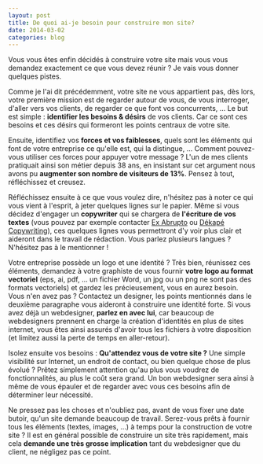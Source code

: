 ```yaml
---
layout: post
title: De quoi ai-je besoin pour construire mon site?
date: 2014-03-02
categories: blog
---
```

Vous vous êtes enfin décidés à construire votre site mais vous vous demandez exactement ce que vous devez réunir ? Je vais vous donner quelques pistes.

Comme je l'ai dit précédemment, votre site ne vous appartient pas, dès lors, votre première mission est de regarder autour de vous, de vous interroger, d'aller vers vos clients, de regarder ce que font vos concurrents, ... Le but est simple : **identifier les besoins &amp; désirs** de vos clients. Car ce sont ces besoins et ces désirs qui formeront les points centraux de votre site.

Ensuite, identifiez vos **forces et vos faiblesses**, quels sont les éléments qui font de votre entreprise ce qu'elle est, qui la distingue, ... Comment pouvez-vous utiliser ces forces pour appuyer votre message ? L'un de mes clients pratiquait ainsi son métier depuis 38 ans, en insistant sur cet argument nous avons pu **augmenter son nombre de visiteurs de 13%**. Pensez à tout, réfléchissez et creusez.

Réfléchissez ensuite à ce que vous voulez dire, n'hésitez pas à noter ce qui vous vient à l'esprit, à jeter quelques lignes sur le papier. Même si vous décidez d'engager un **copywriter** qui se chargera de **l'écriture de vos textes** (vous pouvez par exemple contacter [Ex Abrupto](http://www.ex-abrupto.be/) ou [Dékapé Copywriting](http://www.dekapecopywriting.be/)), ces quelques lignes vous permettront d'y voir plus clair et aideront dans le travail de rédaction. Vous parlez plusieurs langues ? N'hésitez pas à le mentionner !

Votre entreprise possède un logo et une identité ? Très bien, réunissez ces éléments, demandez à votre graphiste de vous fournir **votre logo au format vectoriel** (eps, ai, pdf, ... un fichier Word, un jpg ou un png ne sont pas des formats vectoriels) et gardez les précieusement, vous en aurez besoin. Vous n'en avez pas ? Contactez un designer, les points mentionnés dans le deuxième paragraphe vous aideront à construire une identité forte. Si vous avez déjà un webdesigner, **parlez en avec lui**, car beaucoup de webdesigners prennent en charge la création d'identités en plus de sites internet, vous êtes ainsi assurés d'avoir tous les fichiers à votre disposition (et limitez aussi la perte de temps en aller-retour).

Isolez ensuite vos besoins : **Qu'attendez vous de votre site ?** Une simple visibilité sur Internet, un endroit de contact, ou bien quelque chose de plus évolué ? Prêtez simplement attention qu'au plus vous voudrez de fonctionnalités, au plus le coût sera grand. Un bon webdesigner sera ainsi à même de vous épauler et de regarder avec vous ces besoins afin de déterminer leur nécessité.

Ne pressez pas les choses et n'oubliez pas, avant de vous fixer une date butoir, qu'un site demande beaucoup de travail. Serez-vous prêts à fournir tous les éléments (textes, images, ...) à temps pour la construction de votre site ? Il est en général possible de construire un site très rapidement, mais cela **demande une très grosse implication** tant du webdesigner que du client, ne négligez pas ce point.
